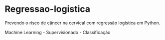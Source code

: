 # Regressao-logistica
Prevendo o risco de câncer na cervical com regressão logística em Python.

Machine Learning - Supervisionado - Classificação
